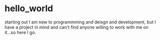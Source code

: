 # hello_world
starting out
I am new to programmming and deisgn and development, but I have a project in mind and can't find anyone willing to work with me on it...so here I go.
